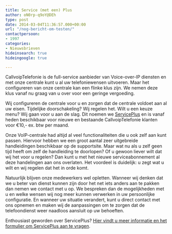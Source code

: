 ```yaml
---
title: Service (met een) Plus
author: oN0rp-q9oY@DEh
type: post
date: 2014-03-04T11:36:57.000+00:00
url: "/nog-bericht-om-testen/"
contactpersoon:
- 1997
categories:
- Nieuwsbrieven
hideinsearch: true
hideingoogle: true

---
```

<!--more-->CallvoipTelefonie is de full-service aanbieder van Voice-over-IP diensten en met onze centrale kunt u al uw telefoniewensen uitvoeren. Maar het configureren van onze centrale kan een flinke klus zijn. We nemen deze klus vanaf nu graag van u over voor een geringe vergoeding.

Wij configureren de centrale voor u en zorgen dat de centrale voldoet aan al uw eisen. Tijdelijke doorschakeling? Wij regelen het. Wilt u een keuze menu? Wij gaan voor u aan de slag. Dit noemen we <a href="/callvoippower/powerservices/serviceplus/" target="_blank">ServicePlus</a> en is vanaf heden beschikbaar voor nieuwe en bestaande CallvoipTelefonie klanten voor €10,- ex. btw per maand.

Onze VoIP-centrale had altijd al veel functionaliteiten die u ook zelf aan kunt passen. Hiervoor hebben we een groot aantal zeer uitgebreide handleidingen beschikbaar op de supportsite. Maar wat nu als u zelf geen tijd heeft om zelf de handleiding te doorlopen? Of u gewoon liever wilt dat wij het voor u regelen? Dan kunt u met het nieuwe serviceabonnement al deze handelingen aan ons overlaten. Het voordeel is duidelijk: u zegt wat u wilt en wij regelen dat het in orde komt.

Natuurlijk blijven onze medewerkers wel opletten. Wanneer wij denken dat we u beter van dienst kunnen zijn door het net iets anders aan te pakken dan nemen we contact met u op. We bespreken dan de mogelijkheden met u en welke wensen wij nog meer kunnen verwerken in uw persoonlijke configuratie. En wanneer uw situatie verandert, kunt u direct contact met ons opnemen en maken wij de aanpassingen om te zorgen dat de telefoondienst weer naadloos aansluit op uw behoeften.

Enthousiast geworden over ServicePlus? <a href="/mijncallvoip/aanvragen/serviceplus-aanvragen/" target="_blank">Hier vindt u meer informatie en het formulier om ServicePlus aan te vragen</a>.
